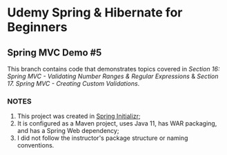 # Udemy Spring & Hibernate for Beginners
## Spring MVC Demo #5

This branch contains code that demonstrates topics covered in _Section 16: Spring MVC - Validating Number Ranges & Regular Expressions_ & _Section 17. Spring MVC - Creating Custom Validations_. 

### NOTES
1. This project was created in [Spring Initializr](https://start.spring.io);
2. It is configured as a Maven project, uses Java 11, has WAR packaging, and has a Spring Web dependency;
3. I did not follow the instructor's package structure or naming conventions.